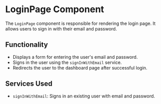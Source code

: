# LoginPage Component

The `LoginPage` component is responsible for rendering the login page. It allows users to sign in with their email and password.

## Functionality

-   Displays a form for entering the user's email and password.
-   Signs in the user using the `signInWithEmail` service.
-   Redirects the user to the dashboard page after successful login.

## Services Used

-   `signInWithEmail`: Signs in an existing user with email and password.
